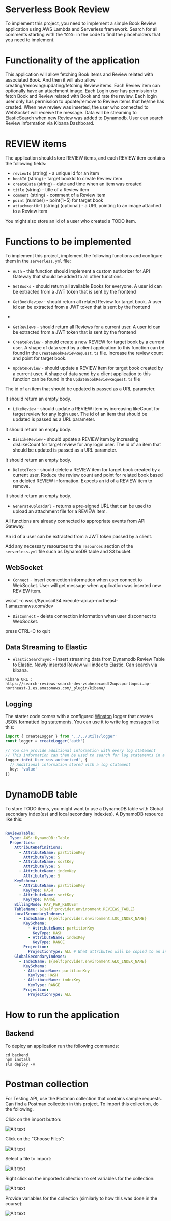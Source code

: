 # Serverless Book Review

To implement this project, you need to implement a simple Book Review application using AWS Lambda and Serverless framework. Search for all comments starting with the `TODO:` in the code to find the placeholders that you need to implement.

# Functionality of the application

This application will allow fetching Book items and Review related with associated Book. And then it will also allow creating/removing/updating/fetching Review items. Each Review item can optionally have an attachment image. Each Login user has permission to fetch Book and Review related with Book and rate the review. Each login user only has permission to update/remove to Review items that he/she has created. When new review was inserted, the user who connected to WebSocket will receive the message.
Data will be streaming to ElasticSearch when new Review was added to Dynamodb. User can search Review information via Kibana Dashboard.

# REVIEW items

The application should store REVIEW items, and each REVIEW item contains the following fields:

* `reviewId` (string) - a unique id for an item
* `bookId` (string) - target bookId to create Review item
* `createDate` (string) - date and time when an item was created
* `title` (string) - title of a Review item
* `comment` (string) - comment of a Review item
* `point` (number) - point(1~5) for target book
* `attachmentUrl` (string) (optional) - a URL pointing to an image attached to a Review item

You might also store an id of a user who created a TODO item.


# Functions to be implemented

To implement this project, implement the following functions and configure them in the `serverless.yml` file:

* `Auth` - this function should implement a custom authorizer for API Gateway that should be added to all other functions.

* `GetBooks` - should return all available Books for everyone. A user id can be extracted from a JWT token that is sent by the frontend

* `GetBookReview` - should return all related Review for target book. A user id can be extracted from a JWT token that is sent by the frontend
* 
* `GetReviews` - should return all Reviews for a current user. A user id can be extracted from a JWT token that is sent by the frontend

* `CreateReview` - should create a new REVIEW for target book by a current user. A shape of data send by a client application to this function can be found in the `CreateBookReviewRequest.ts` file. Increase the review count and point for target book.

* `UpdateReview` - should update a REVIEW item for target book created by a current user. A shape of data send by a client application to this function can be found in the `UpdateBookReviewRequest.ts` file

The id of an item that should be updated is passed as a URL parameter.

It should return an empty body.

* `LikeReview` - should update a REVIEW item by increasing likeCount for target review for any login user. 
The id of an item that should be updated is passed as a URL parameter.

It should return an empty body.

* `DisLikeReview` - should update a REVIEW item by increasing disLikeCount for target review for any login user. 
The id of an item that should be updated is passed as a URL parameter.

It should return an empty body.

* `DeleteTodo` - should delete a REVIEW item for target book created by a current user. Reduce the review count and point for related book based on deleted REVIEW information. Expects an id of a REVIEW item to remove.

It should return an empty body.

* `GenerateUploadUrl` - returns a pre-signed URL that can be used to upload an attachment file for a REVIEW item.

All functions are already connected to appropriate events from API Gateway.

An id of a user can be extracted from a JWT token passed by a client.

Add any necessary resources to the `resources` section of the `serverless.yml` file such as DynamoDB table and S3 bucket.

## WebSocket
* `Connect` - insert connection information when user connect to WebSocket. User will get message when application was inserted new REVIEW item.

wscat -c wss://8yucscit34.execute-api.ap-northeast-1.amazonaws.com/dev

* `DisConnect` - delete connection information when user disconnect to WebSocket. 

press CTRL+C to quit

## Data Streaming to Elastic 
* `elasticSearchSync` - insert streaming data from Dynamodb Review Table to Elastic. Newly inserted Review will index to Elastic. Can search via kibana.

```
Kibana URL : 
https://search-reviews-search-dev-vsuhezecxedf2uqscpcrlbqmci.ap-northeast-1.es.amazonaws.com/_plugin/kibana/
```

## Logging

The starter code comes with a configured [Winston](https://github.com/winstonjs/winston) logger that creates [JSON formatted](https://stackify.com/what-is-structured-logging-and-why-developers-need-it/) log statements. You can use it to write log messages like this:

```ts
import { createLogger } from '../../utils/logger'
const logger = createLogger('auth')

// You can provide additional information with every log statement
// This information can then be used to search for log statements in a log storage system
logger.info('User was authorized', {
  // Additional information stored with a log statement
  key: 'value'
})
```

# DynamoDB table

To store TODO items, you might want to use a DynamoDB table with Global secondary index(es) and local secondary index(es). A DynamoDB resource like this:

```yml

ReviewsTable:
  Type: AWS::DynamoDB::Table
  Properties:
    AttributeDefinitions:
      - AttributeName: partitionKey
        AttributeType: S
      - AttributeName: sortKey
        AttributeType: S
      - AttributeName: indexKey
        AttributeType: S
    KeySchema:
      - AttributeName: partitionKey
        KeyType: HASH
      - AttributeName: sortKey
        KeyType: RANGE
    BillingMode: PAY_PER_REQUEST
    TableName: ${self:provider.environment.REVIEWS_TABLE}
    LocalSecondaryIndexes:
      - IndexName: ${self:provider.environment.LOC_INDEX_NAME}
        KeySchema:
          - AttributeName: partitionKey
            KeyType: HASH
          - AttributeName: indexKey
            KeyType: RANGE
        Projection:
          ProjectionType: ALL # What attributes will be copied to an index
    GlobalSecondaryIndexes:
      - IndexName: ${self:provider.environment.GLO_INDEX_NAME}
        KeySchema:
        - AttributeName: partitionKey
          KeyType: HASH
        - AttributeName: indexKey
          KeyType: RANGE
        Projection:
          ProjectionType: ALL
```
# How to run the application

## Backend

To deploy an application run the following commands:

```
cd backend
npm install
sls deploy -v
```

# Postman collection

For Testing API, use the Postman collection that contains sample requests. Can find a Postman collection in this project. To import this collection, do the following.

Click on the import button:

![Alt text](images/import-collection-1.png?raw=true "Image 1")


Click on the "Choose Files":

![Alt text](images/import-collection-2.png?raw=true "Image 2")


Select a file to import:

![Alt text](images/import-collection-3.png?raw=true "Image 3")


Right click on the imported collection to set variables for the collection:

![Alt text](images/import-collection-4.png?raw=true "Image 4")

Provide variables for the collection (similarly to how this was done in the course):

![Alt text](images/import-collection-5.png?raw=true "Image 5")
